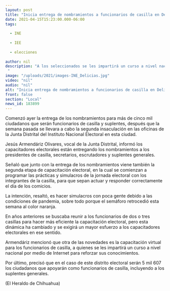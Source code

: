 ```yaml
---
layout: post
title: "Inicia entrega de nombramientos a funcionarios de casilla en Delicias"
date: 2021-04-15T15:23:00.000-06:00
tags:
  
  - INE
  
  - IEE
  
  - elecciones
  
author: nil
description: "A los seleccionados se les impartirá un curso a nivel nacional por medio de Internet para reforzar sus conocimientos "
image: "/uploads/2021/images-INE_Delicias.jpg"
video: "nil"
audio: "nil"
alt: "Inicia entrega de nombramientos a funcionarios de casilla en Delicias"
front: false
section: "Local"
news_id: 183899
---
```


Comenzó ayer la entrega de los nombramientos para más de cinco mil ciudadanos que serán funcionarios de casilla y suplentes, después que la semana pasada se llevara a cabo la segunda insaculación en las oficinas de la Junta Distrital del Instituto Nacional Electoral en esta ciudad.

Jesús Armendáriz Olivares, vocal de la Junta Distrital, informó los capacitadores electorales están entregando los nombramientos a los presidentes de casilla, secretarios, escrutadores y suplentes generales.

Señaló que junto con la entrega de los nombramientos viene también la segunda etapa de capacitación electoral, en la cual se comienzan a programar las prácticas y simulacros de la jornada electoral con los integrantes de la casilla, para que sepan actuar y responder correctamente el día de los comicios.

La intención, resaltó, es hacer simulacros con poca gente debido a las condiciones de pandemia, sobre todo porque el semáforo retrocedió esta semana al color naranja.

En años anteriores se buscaba reunir a los funcionarios de dos o tres casillas para hacer más eficiente la capacitación electoral, pero esta dinámica ha cambiado y se exigirá un mayor esfuerzo a los capacitadores electorales en ese sentido.

Armendáriz mencionó que otra de las novedades es la capacitación virtual para los funcionarios de casilla, a quienes se les impartirá un curso a nivel nacional por medio de Internet para reforzar sus conocimientos.

Por último, precisó que en el caso de este distrito electoral serán 5 mil 607 los ciudadanos que apoyarán como funcionarios de casilla, incluyendo a los suplentes generales.

(El Heraldo de Chihuahua)